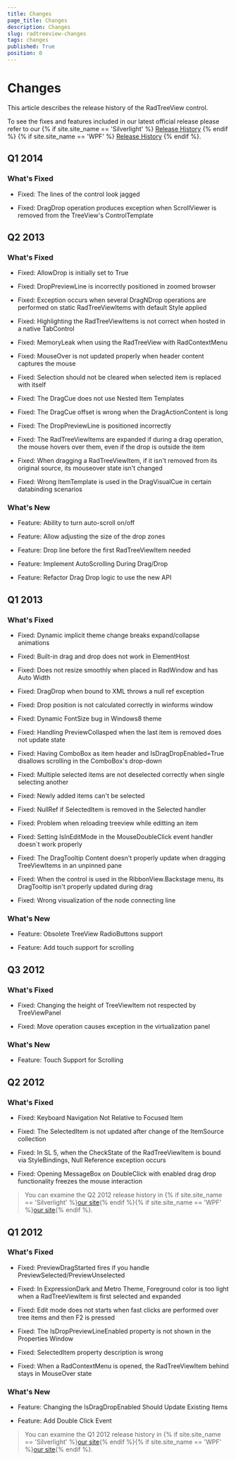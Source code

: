 ```yaml
---
title: Changes
page_title: Changes
description: Changes
slug: radtreeview-changes
tags: changes
published: True
position: 0
---
```


# Changes

This article describes the release history of the RadTreeView control.

To see the fixes and features included in our latest official release please refer to our {% if site.site_name == 'Silverlight' %} [Release History](http://www.telerik.com/support/whats-new/silverlight/release-history) {% endif %} {% if site.site_name == 'WPF' %} [Release History](http://www.telerik.com/support/whats-new/wpf/release-history) {% endif %}.


## Q1 2014
### What's Fixed

* Fixed: The lines of the control look jagged 

* Fixed: DragDrop operation produces exception when ScrollViewer is removed from the TreeView's ControlTemplate

## Q2 2013
### What's Fixed

* Fixed: AllowDrop is initially set to True

* Fixed: DropPreviewLine is incorrectly positioned in zoomed browser 

* Fixed: Exception occurs when several DragNDrop operations are performed on static RadTreeViewItems with default Style applied 

* Fixed: Highlighting the RadTreeViewItems is not correct when hosted in a native TabControl 

* Fixed: MemoryLeak when using the RadTreeView with RadContextMenu 

* Fixed: MouseOver is not updated properly when header content captures the mouse

* Fixed: Selection should not be cleared when selected item is replaced with itself

* Fixed: The DragCue does not use Nested Item Templates 

* Fixed: The DragCue offset is wrong when the DragActionContent is long 

* Fixed: The DropPreviewLine is positioned incorrectly 

* Fixed: The RadTreeViewItems are expanded if during a drag operation, the mouse hovers over them, even if the drop is outside the item 

* Fixed: When dragging a RadTreeViewItem, if it isn't removed from its original source, its mouseover state isn't changed 

* Fixed: Wrong ItemTemplate is used in the DragVisualCue in certain databinding scenarios 

### What's New

* Feature: Ability to turn auto-scroll on/off 

* Feature: Allow adjusting the size of the drop zones 

* Feature: Drop line before the first RadTreeViewItem needed 

* Feature: Implement AutoScrolling During Drag/Drop 

* Feature: Refactor Drag Drop logic to use the new API 

## Q1 2013
### What's Fixed

* Fixed: Dynamic implicit theme change breaks expand/collapse animations

* Fixed: Built-in drag and drop does not work in ElementHost

* Fixed: Does not resize smoothly when placed in RadWindow and has Auto Width

* Fixed: DragDrop when bound to XML throws a null ref exception

* Fixed: Drop position is not calculated correctly in winforms window

* Fixed: Dynamic FontSize bug in Windows8 theme

* Fixed: Handling PreviewCollasped when the last item is removed does not update state

* Fixed: Having ComboBox as item header and IsDragDropEnabled=True disallows scrolling in the ComboBox's drop-down

* Fixed: Multiple selected items are not deselected correctly when single selecting another

* Fixed: Newly added items can't be selected

* Fixed: NullRef if SelectedItem is removed in the Selected handler

* Fixed: Problem when reloading treeview while editting an item

* Fixed: Setting IsInEditMode in the  MouseDoubleClick event handler doesn`t work properly

* Fixed: The DragTooltip Content doesn't properly update when dragging TreeViewItems in an unpinned pane

* Fixed: When the control is used in the RibbonView.Backstage menu, its DragTooltip isn't properly updated during drag

* Fixed: Wrong visualization of the node connecting line

### What's New

* Feature: Obsolete TreeView RadioButtons support

* Feature: Add touch support for scrolling

## Q3 2012
### What's Fixed

* Fixed: Changing the height of TreeViewItem not respected by TreeViewPanel

* Fixed: Move operation causes exception in the virtualization panel

### What's New

* Feature: Touch Support for Scrolling

## Q2 2012
### What's Fixed

* Fixed: Keyboard Navigation Not Relative to Focused Item 

* Fixed: The SelectedItem is not updated after change of the ItemSource collection

* Fixed: In SL 5, when the CheckState of the RadTreeViewItem is bound via StyleBindings, Null Reference exception occurs

* Fixed: Opening MessageBox on DoubleClick with enabled drag drop functionality freezes the mouse interaction

>You can examine the Q2 2012 release history in {% if site.site_name == 'Silverlight' %}[our site](http://www.telerik.com/products/silverlight/whats-new/release_notes/q2-2012-version-2012-2-607.aspx){% endif %}{% if site.site_name == 'WPF' %}[our site](http://www.telerik.com/products/wpf/whats-new/release-history/q2-2012-version-2012-2-607-2457892840.aspx){% endif %}.
			
## Q1 2012
### What's Fixed

* Fixed: PreviewDragStarted fires if you handle PreviewSelected/PreviewUnselected 

* Fixed: In ExpressionDark and Metro Theme, Foreground color is too light when a RadTreeViewItem is first selected and expanded

* Fixed: Edit mode does not starts when fast clicks are performed over tree items and then F2 is pressed

* Fixed: The IsDropPreviewLineEnabled property is not shown in the Properties Window

* Fixed: SelectedItem property description is wrong

* Fixed: When a RadContextMenu is opened, the RadTreeViewItem behind stays in MouseOver state

### What's New

* Feature: Changing the IsDragDropEnabled Should Update Existing Items

* Feature: Add Double Click Event

>You can examine the Q1 2012 release history in {% if site.site_name == 'Silverlight' %}[our site](http://www.telerik.com/products/silverlight/whats-new/release_notes/q1-2012-version-2012-1-215-271395503.aspx){% endif %}{% if site.site_name == 'WPF' %}[our site](http://www.telerik.com/products/wpf/whats-new/release-history/q1-2012-version-2012-1-215-1506305735.aspx){% endif %}.
			  
